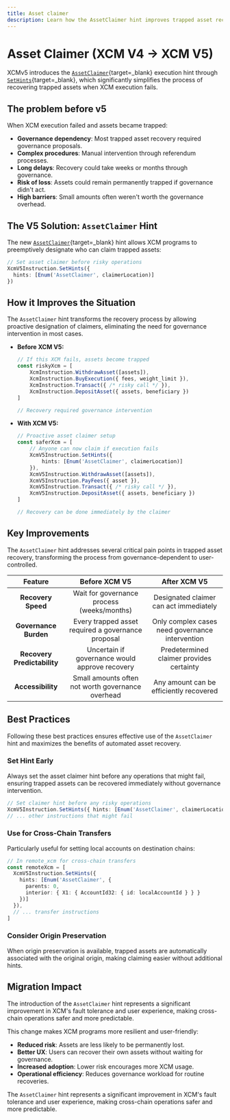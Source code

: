 ```yaml
---
title: Asset claimer
description: Learn how the AssetClaimer hint improves trapped asset recovery in XCM V5, enabling automated recovery and reducing the need for governance intervention.
---
```


# Asset Claimer (XCM V4 → XCM V5)

XCMv5 introduces the [`AssetClaimer`](https://paritytech.github.io/polkadot-sdk/master/staging_xcm/v5/enum.Hint.html#variant.AssetClaimer){target=\_blank} execution hint through [`SetHints`](https://paritytech.github.io/polkadot-sdk/master/staging_xcm/v5/enum.Instruction.html#variant.SetHints){target=\_blank}, which significantly simplifies the process of recovering trapped assets when XCM execution fails.

## The problem before v5

When XCM execution failed and assets became trapped:

- **Governance dependency**: Most trapped asset recovery required governance proposals.
- **Complex procedures**: Manual intervention through referendum processes.
- **Long delays**: Recovery could take weeks or months through governance.
- **Risk of loss**: Assets could remain permanently trapped if governance didn't act.
- **High barriers**: Small amounts often weren't worth the governance overhead.

## The V5 Solution: `AssetClaimer` Hint

The new [`AssetClaimer`](https://paritytech.github.io/polkadot-sdk/master/staging_xcm/v5/enum.Hint.html#variant.AssetClaimer){target=\_blank} hint allows XCM programs to preemptively designate who can claim trapped assets:

```typescript
// Set asset claimer before risky operations
XcmV5Instruction.SetHints({ 
  hints: [Enum('AssetClaimer', claimerLocation)] 
})
```

## How it Improves the Situation

The `AssetClaimer` hint transforms the recovery process by allowing proactive designation of claimers, eliminating the need for governance intervention in most cases.

- **Before XCM V5:**

    ```typescript
    // If this XCM fails, assets become trapped
    const riskyXcm = [
        XcmInstruction.WithdrawAsset([assets]),
        XcmInstruction.BuyExecution({ fees, weight_limit }),
        XcmInstruction.Transact({ /* risky call */ }),
        XcmInstruction.DepositAsset({ assets, beneficiary })
    ]

    // Recovery required governance intervention
    ```

- **With XCM V5:**

    ```typescript
    // Proactive asset claimer setup
    const saferXcm = [
        // Anyone can now claim if execution fails
        XcmV5Instruction.SetHints({ 
            hints: [Enum('AssetClaimer', claimerLocation)] 
        }),
        XcmV5Instruction.WithdrawAsset([assets]),
        XcmV5Instruction.PayFees({ asset }),
        XcmV5Instruction.Transact({ /* risky call */ }),
        XcmV5Instruction.DepositAsset({ assets, beneficiary })
    ]

    // Recovery can be done immediately by the claimer
    ```

## Key Improvements

The `AssetClaimer` hint addresses several critical pain points in trapped asset recovery, transforming the process from governance-dependent to user-controlled.

| Feature | Before XCM V5 | After XCM V5 |
| :-----: | :-----------: | :----------: |
| **Recovery Speed** | Wait for governance process (weeks/months) | Designated claimer can act immediately |
| **Governance Burden** | Every trapped asset required a governance proposal | Only complex cases need governance intervention |
| **Recovery Predictability** | Uncertain if governance would approve recovery | Predetermined claimer provides certainty |
| **Accessibility** | Small amounts often not worth governance overhead | Any amount can be efficiently recovered |

## Best Practices

Following these best practices ensures effective use of the `AssetClaimer` hint and maximizes the benefits of automated asset recovery.

### Set Hint Early

Always set the asset claimer hint before any operations that might fail, ensuring trapped assets can be recovered immediately without governance intervention.

```typescript
// Set claimer hint before any risky operations
XcmV5Instruction.SetHints({ hints: [Enum('AssetClaimer', claimerLocation)] }),
// ... other instructions that might fail
```

### Use for Cross-Chain Transfers

Particularly useful for setting local accounts on destination chains:

```typescript
// In remote_xcm for cross-chain transfers
const remoteXcm = [
  XcmV5Instruction.SetHints({ 
    hints: [Enum('AssetClaimer', {
      parents: 0,
      interior: { X1: { AccountId32: { id: localAccountId } } }
    })] 
  }),
  // ... transfer instructions
]
```

### Consider Origin Preservation

When origin preservation is available, trapped assets are automatically associated with the original origin, making claiming easier without additional hints.

## Migration Impact

The introduction of the `AssetClaimer` hint represents a significant improvement in XCM's fault tolerance and user experience, making cross-chain operations safer and more predictable.

This change makes XCM programs more resilient and user-friendly:

- **Reduced risk**: Assets are less likely to be permanently lost.
- **Better UX**: Users can recover their own assets without waiting for governance.
- **Increased adoption**: Lower risk encourages more XCM usage.
- **Operational efficiency**: Reduces governance workload for routine recoveries.

The `AssetClaimer` hint represents a significant improvement in XCM's fault tolerance and user experience, making cross-chain operations safer and more predictable.
